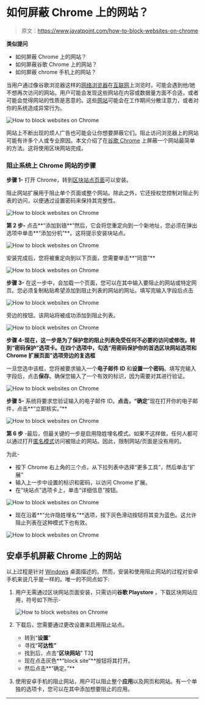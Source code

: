 # 如何屏蔽 Chrome 上的网站？

> 原文：<https://www.javatpoint.com/how-to-block-websites-on-chrome>

**类似提问**

*   如何屏蔽 Chrome 上的网站？
*   如何屏蔽谷歌 Chrome 上的网站？
*   如何屏蔽 chrome 手机上的网站？

当用户通过像谷歌浏览器这样的[网络浏览器](https://www.javatpoint.com/browsers)在[互联网](https://www.javatpoint.com/internet)上浏览时，可能会遇到他/她不想再次访问的网站。用户可能会发现这些网站在内容或数据量方面不合适，或者可能会觉得网站的性质是恶意的。这些[网站](https://www.javatpoint.com/website)可能会在工作期间分散注意力，或者对你的系统造成异常行为。

![How to block websites on Chrome](img/bdd3c7a94b2d56dc9b49082d63dbc924.png)

网站上不断出现的烦人广告也可能会让你想要屏蔽它们。阻止访问浏览器上的网站可能有许多个人或专业原因。本文介绍了在[谷歌 Chrome](https://www.javatpoint.com/google-chrome) 上屏蔽一个网站最简单的方法。这将使用区块网站完成。

### 阻止系统上 Chrome 网站的步骤

**步骤 1-** 打开 Chrome，转到[区块站点页面](https://chrome.google.com/webstore/detail/block-site/eiimnmioipafcokbfikbljfdeojpcgbh)可以安装。

阻止网站扩展用于阻止单个页面或整个网站。除此之外，它还授权您控制对阻止列表的访问，以便通过设置密码来保持其完整性。

![How to block websites on Chrome](img/f41496ae395fbdf70506ae08d07b4920.png)

**第 2 步-** 点击**“添加到铬**”然后，它会将您重定向到一个新地址，您必须在弹出选项中单击**“添加分机”**。这将提示安装块站点。

![How to block websites on Chrome](img/3f606efa0de9b08335a1ac9600d015a6.png)

安装完成后，您将被重定向到以下页面，您需要单击**“同意”**

![How to block websites on Chrome](img/2b927d9ef2da7b103b464b24cb34d732.png)

**步骤 3-** 在这一步中，会加载一个页面，您可以在其中输入要阻止的网站或特定网页。您必须复制粘贴希望添加到阻止列表的网站的网址。填写完输入字段后点击

![How to block websites on Chrome](img/5b3ea32c90bbd0357f4e5d577c561e9f.png)

旁边的按钮。该网站将被成功添加到阻止列表。

![How to block websites on Chrome](img/96a017483c915624f4cc329c18a5b57c.png)

**步骤 4-现在，**这一步是为了保护您的阻止列表免受任何不必要的访问或修改。转到**“密码保护”**选项卡。在四个选项中，勾选**“用密码保护你的首选区块网站选项和 Chrome 扩展页面”选项旁边的复选框**

一旦您选中该框，您将被要求输入一个**电子邮件 ID** 和**设置一个密码**。填写完输入字段后，点击**保存**。确保您输入了一个有效的标识，因为需要对其进行验证。

![How to block websites on Chrome](img/6976a9807568645fa8c8a37c99d0e91e.png)

**步骤 5-** 系统将要求您验证输入的电子邮件 ID。**点击，“确定**”现在打开你的电子邮件，点击**“立即核实。”**

![How to block websites on Chrome](img/99ec280664c5b96ea6d53b5a7e022bd7.png)

**第 6 步** -最后，但最关键的一步是启用隐姓埋名模式。如果不这样做，任何人都可以通过打开[匿名模式](https://www.javatpoint.com/incognito-mode)访问被阻止的网站。因此，限制网站/页面是没有用的。

为此-

*   按下 Chrome 右上角的三个点，从下拉列表中选择“更多工具”，然后单击“扩展”
*   输入上一步中设置的标识和密码，以访问 Chrome 扩展。
*   在“块站点”选项卡上，单击“详细信息”按钮。

![How to block websites on Chrome](img/e6062bce36e49cd96239bc781098138f.png)

*   现在沿着**“允许隐姓埋名”**选项，按下灰色滑动按钮将其变为蓝色。这允许阻止列表在这种模式下也有效。

![How to block websites on Chrome](img/f055b48f7e63eeb3b1f4372a74ac8c39.png)

## 安卓手机屏蔽 Chrome 上的网站

以上过程是针对 [Windows](https://www.javatpoint.com/windows) 桌面描述的。然而，安装和使用阻止网站的过程对安卓手机来说几乎是一样的。唯一的不同点如下:

1.  用户无需通过区块网站页面安装，只需访问**谷歌 Playstore** ，下载区块网站应用，符号如下所示-

    ![How to block websites on Chrome](img/bb7d56865d822973ca56e826f413864a.png)
2.  下载后，您需要通过更改设置来启用阻止站点。
    *   转到“**设置**”
    *   寻找“**可达性”**
    *   找到后，点击“**区块网站**”
        T3】
    *   现在点击灰色**“block site”**按钮将其打开。
    *   然后点击**“确定。”**
3.  使用安卓手机的阻止网站，用户可以阻止整个**应用**以及网页和网站。有一个单独的选项卡，您可以在其中添加想要阻止的应用。

* * *